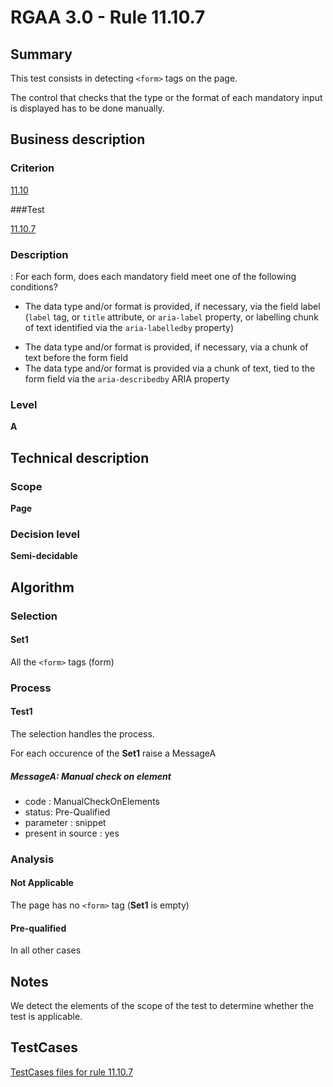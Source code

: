 # RGAA 3.0 -  Rule 11.10.7

## Summary

This test consists in detecting `<form>` tags on the page.

The control that checks that the type or the format of each mandatory input is displayed has to be done manually.

## Business description

### Criterion

[11.10](http://disic.github.io/rgaa_referentiel_en/RGAA3.0_Criteria_English_version_v1.html#crit-11-10)

###Test

[11.10.7](http://disic.github.io/rgaa_referentiel_en/RGAA3.0_Criteria_English_version_v1.html#test-11-10-7)

### Description
: For each form, does each mandatory field meet
    one of the following conditions?
    <ul><li>The data
   type and/or format is provided, if necessary, via
   the field label (<code>label</code> tag, or <code>title</code> attribute, or
   <code>aria-label</code> property, or labelling chunk of text
   identified via the <code>aria-labelledby</code> property)</li>
  <li>The data
   type and/or format is provided, if necessary, via a
   chunk of text before the form field&#xA0;</li>
  <li>The data
   type and/or format is provided via a chunk of text,
   tied to the form field via the <code>aria-describedby</code> ARIA
   property</li>
    </ul> 


### Level

**A**

## Technical description

### Scope

**Page**

### Decision level

**Semi-decidable**

## Algorithm

### Selection

#### Set1

All the `<form>` tags (form)

### Process

#### Test1

The selection handles the process.

For each occurence of the **Set1** raise a MessageA

##### MessageA: Manual check on element

-   code : ManualCheckOnElements
-   status: Pre-Qualified
-   parameter : snippet
-   present in source : yes

### Analysis

#### Not Applicable

The page has no `<form>` tag (**Set1** is empty)

#### Pre-qualified

In all other cases

## Notes

We detect the elements of the scope of the test to determine whether the
test is applicable.



##  TestCases 

[TestCases files for rule 11.10.7](https://github.com/Asqatasun/Asqatasun/tree/master/rules/rules-rgaa3.0/src/test/resources/testcases/rgaa30/Rgaa30Rule111007/) 


